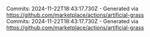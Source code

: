 Commits: 2024-11-22T18:43:17.730Z - Generated via https://github.com/marketplace/actions/artificial-grass
<br>
Commits: 2024-11-22T18:43:17.730Z - Generated via https://github.com/marketplace/actions/artificial-grass
<br>
